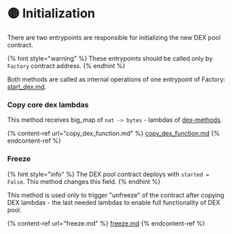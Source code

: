 # 🟡 Initialization

There are two entrypoints are responsible for initializing the new DEX pool contract.

{% hint style="warning" %}
These entrypoints should be called only by `Factory` contract address.&#x20;
{% endhint %}

Both methods are called as internal operations of one entrypoint of Factory: [start\_dex.md](../../initialize-new-dex-flow/start\_dex.md "mention").

### Copy core dex lambdas

This method receives big\_map of `nat -> bytes` - lambdas of [dex-methods](../../../standalone-dex/dex-methods/ "mention").

{% content-ref url="copy_dex_function.md" %}
[copy\_dex\_function.md](copy\_dex\_function.md)
{% endcontent-ref %}

### Freeze

{% hint style="info" %}
The DEX pool contract deploys with `started = False`. This method changes this field.
{% endhint %}

This method is used only to trigger "unfreeze" of the contract after copying DEX lambdas - the last needed lambdas to enable full functionality of DEX pool.

{% content-ref url="freeze.md" %}
[freeze.md](freeze.md)
{% endcontent-ref %}
